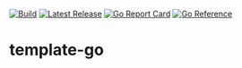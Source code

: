 [![Build](https://github.com/jidicula/template-go/actions/workflows/build.yml/badge.svg)](https://github.com/jidicula/template-go/actions/workflows/build.yml) [![Latest Release](https://github.com/jidicula/template-go/actions/workflows/release-draft.yml/badge.svg)](https://github.com/jidicula/template-go/actions/workflows/release-draft.yml) [![Go Report Card](https://goreportcard.com/badge/github.com/jidicula/template-go)](https://goreportcard.com/report/github.com/jidicula/template-go) [![Go Reference](https://pkg.go.dev/badge/github.com/jidicula/template-go.svg)](https://pkg.go.dev/github.com/jidicula/template-go)

# template-go
